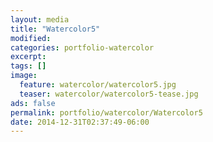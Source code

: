 ```yaml
---
layout: media
title: "Watercolor5"
modified:
categories: portfolio-watercolor
excerpt:
tags: []
image:
  feature: watercolor/watercolor5.jpg
  teaser: watercolor/watercolor5-tease.jpg
ads: false 
permalink: portfolio/watercolor/Watercolor5
date: 2014-12-31T02:37:49-06:00
---
```


